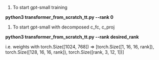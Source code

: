 1) To start gpt-small training 

**python3 transformer_from_scratch_tt.py --rank 0**

1) To start gpt-small with decomposed c_fc, c_proj 

**python3 transformer_from_scratch_tt.py --rank desired_rank**


i.e. weights with torch.Size([1024, 768]) => [torch.Size([1, 16, 16, rank]), torch.Size([128, 16, 16, rank]), torch.Size([rank, 3, 12, 1])]

